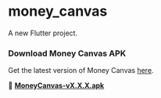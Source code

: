 # money_canvas

A new Flutter project.

### Download Money Canvas APK
Get the latest version of Money Canvas [here](https://drive.google.com/file/d/1N88o4QxmcBWs4RprmOE9H8RwM9x7a-gS/view?usp=drive_link).

📱 **[MoneyCanvas-vX.X.X.apk](https://drive.google.com/file/d/1N88o4QxmcBWs4RprmOE9H8RwM9x7a-gS/view?usp=drive_link)**
